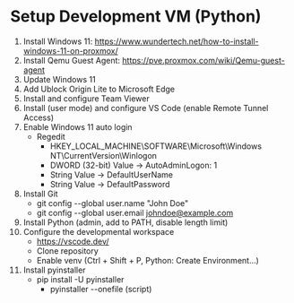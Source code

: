 #  Setup Development VM (Python)
1. Install Windows 11: https://www.wundertech.net/how-to-install-windows-11-on-proxmox/
2. Install Qemu Guest Agent: https://pve.proxmox.com/wiki/Qemu-guest-agent
3. Update Windows 11
4. Add Ublock Origin Lite to Microsoft Edge
5. Install and configure Team Viewer
6. Install (user mode) and configure VS Code (enable Remote Tunnel Access)
7. Enable Windows 11 auto login
    - Regedit
        - HKEY_LOCAL_MACHINE\SOFTWARE\Microsoft\Windows NT\CurrentVersion\Winlogon
        - DWORD (32-bit) Value -> AutoAdminLogon: 1
        - String Value -> DefaultUserName
        - String Value -> DefaultPassword
9. Install Git
    - git config --global user.name "John Doe"
    - git config --global user.email johndoe@example.com
10. Install Python (admin, add to PATH, disable length limit)
11. Configure the developmental workspace
    - https://vscode.dev/
    - Clone repository
    - Enable venv (Ctrl + Shift + P, Python: Create Environment...)
12. Install pyinstaller
    - pip install -U pyinstaller
        - pyinstaller --onefile (script)
